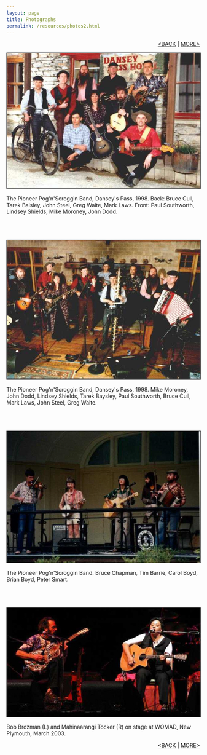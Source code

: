 ```yaml
---
layout: page
title: Photographs
permalink: /resources/photos2.html
---
```

<p align="right">
<a href="/resources/photos.html">&lt;BACK</a> | <a href="/resources/photos3.html">MORE&gt;</a>
</p>

<img border="1" bcolor="black" src="/photos/pog3.jpg" />

The Pioneer Pog'n'Scroggin Band, Dansey's Pass, 1998. Back: Bruce Cull,
Tarek Baisley, John Steel, Greg Waite, Mark Laws. Front: Paul Southworth,
Lindsey Shields, Mike Moroney, John Dodd.
<br />
<br />
<br />
<br />

<img border="1" bcolor="black" src="/photos/pog2.jpg" />

The Pioneer Pog'n'Scroggin Band, Dansey's Pass, 1998. Mike Moroney,
John Dodd, Lindsey Shields, Tarek Baysley, Paul Southworth, Bruce Cull,
Mark Laws, John Steel, Greg Waite.
<br />
<br />
<br />
<br />

<img border="1" bcolor="black" src="/photos/pog1.jpg" />

The Pioneer Pog'n'Scroggin Band. Bruce Chapman, Tim Barrie, Carol Boyd,
Brian Boyd, Peter Smart.
<br />
<br />
<br />
<br />

<img border="1" bcolor="black" src="/photos/bob_and_mahina.jpg" />

Bob Brozman (L) and Mahinaarangi Tocker (R) on stage at WOMAD, New
Plymouth, March 2003.

</center>

<p align="right">
<a href="/resources/photos.html">&lt;BACK</a> | <a href="/resources/photos3.html">MORE&gt;</a>
</p>
